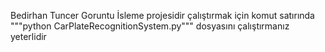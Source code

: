 Bedirhan Tuncer Goruntu İsleme projesidir
çalıştırmak için komut satırında """python CarPlateRecognitionSystem.py""" dosyasını çalıştırmanız yeterlidir
